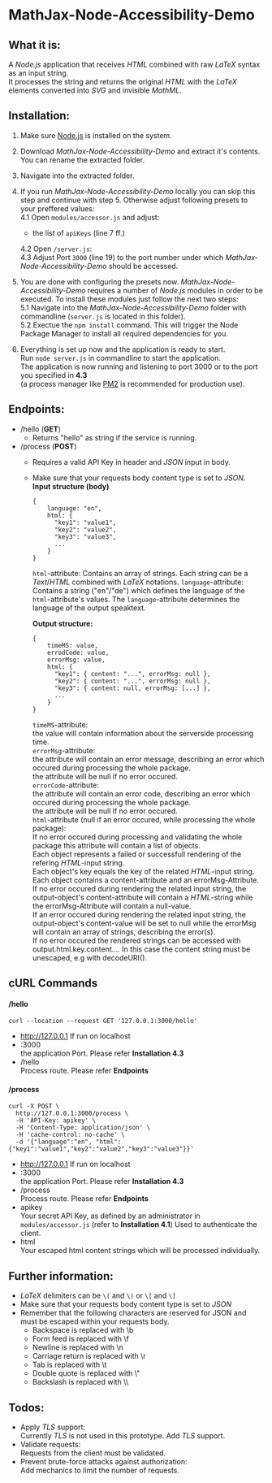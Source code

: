# MathJax-Node-Accessibility-Demo
## What it is:
A *Node.js* application that receives *HTML* combined with raw *LaTeX* syntax as an input string.   
It processes the string and returns the original *HTML* with the *LaTeX* elements converted into *SVG* and invisible *MathML*.

## Installation:
1. Make sure [Node.js](https://nodejs.org/en/) is installed on the system.   
2. Download *MathJax-Node-Accessibility-Demo* and extract it's contents. You can rename the extracted folder.   
3. Navigate into the extracted folder.   
4. If you run *MathJax-Node-Accessibility-Demo* locally you can skip this step and continue with step 5. Otherwise adjust following presets to your preffered values:   
   4.1 Open `modules/accessor.js` and adjust:   
   - the list of `apiKeys` (line 7 ff.)
 
   4.2 Open `/server.js`:   
   4.3 Adjust Port `3000` (line 19) to the port number under which *MathJax-Node-Accessibility-Demo* should be accessed.

5. You are done with configuring the presets now. *MathJax-Node-Accessibility-Demo* requires a number of *Node.js* modules in order to be executed.   To install these modules just follow the next two steps:   
   5.1 Navigate into the *MathJax-Node-Accessibility-Demo* folder with commandline (`server.js` is located in this folder).   
   5.2 Exectue the `npm install` command. This will trigger the Node Package Manager to install all required dependencies for you.   

6. Everything is set up now and the application is ready to start.   
Run `node server.js` in commandline to start the application.   
The application is now running and listening to port 3000 or to the port you specified in **4.3**   
(a process manager like [PM2](https://www.npmjs.com/package/pm2) is recommended for production use).

## Endpoints:

- /hello (**GET**)
   - Returns "hello" as string if the service is running.
- /process (**POST**)
   - Requires a valid API Key in header and *JSON* input in body.
   - Make sure that your requests body content type is set to *JSON*.
   **Input structure (body)**
      ```
      {
          language: "en",
          html: {
            "key1": "value1",
            "key2": "value2",
            "key3": "value3",
            ...
          }
      }
      ```
      `html`-attribute:
      Contains an array of strings. Each string can be a *Text*/*HTML* combined with *LaTeX* notations.
      `language`-attribute:
      Contains a string ("en"/"de") which defines the language of the `html`-attribute's values. The `language`-attribute determines the language of the output speaktext. 

      **Output structure:**
      ```
      {
          timeMS: value,
          errodCode: value,
          errorMsg: value,
          html: {
            "key1": { content: "...", errorMsg: null },
            "key2": { content: "...", errorMsg: null },
            "key3": { content: null, errorMsg: [...] },
            ...
          }
      }
      ```
      `timeMS`-attribute:    
      the value will contain information about the serverside processing time.    
      `errorMsg`-attribute:    
      the attribute will contain an error message, describing an error which occured during processing the whole package.    
      the attribute will be null if no error occured.    
      `errorCode`-attribute:    
      the attribute will contain an error code, describing an error which occured during processing the whole package.    
      the attribute will be null if no error occured.    
      `html`-attribute (null if an error occured, while processing the whole package):    
      If no error occured during processing and validating the whole package this attribute will contain a list of objects.    
      Each object represents a failed or successfull rendering of the refering *HTML*-input string.    
      Each object's key equals the key of the related *HTML*-input string.
      Each object contains a content-attribute and an errorMsg-Attribute.    
      If no error occured during rendering the related input string, the output-object's content-attribute will contain a *HTML*-string while the errorMsg-Attribute will contain a null-value.    
      If an error occured during rendering the related input string, the output-object's content-value will be set to null while the errorMsg will contain an array of strings, describing the error(s).    
      If no error occured the rendered strings can be accessed with output.html.key.content....
      In this case the content string must be unescaped, e.g with decodeURI().    


## cURL Commands
#### /hello
```
curl --location --request GET '127.0.0.1:3000/hello'
```


- http://127.0.0.1 
 If run on localhost
- :3000   
  the application Port. Please refer **Installation 4.3**
- /hello   
  Process route. Please refer **Endpoints**

#### /process
```
curl -X POST \
  http://127.0.0.1:3000/process \
  -H 'API-Key: apikey' \
  -H 'Content-Type: application/json' \
  -H 'cache-control: no-cache' \
  -d '{"language":"en", "html":{"key1":"value1","key2":"value2","key3":"value3"}}'
```


- http://127.0.0.1 
 If run on localhost
- :3000   
  the application Port. Please refer **Installation 4.3**
- /process   
  Process route. Please refer **Endpoints**
- apikey   
  Your secret API Key, as defined by an administrator in `modules/accessor.js` (refer to **Installation 4.1**)
   Used to authenticate the client.
- html   
  Your escaped html content strings which will be processed individually.

## Further information:
- *LaTeX* delimiters can be `\(` and `\)` or `\[` and `\]`   
- Make sure that your requests body content type is set to *JSON*   
- Remember that the following characters are reserved for JSON and must be escaped within your requests body.   
     - Backspace is replaced with \b   
     - Form feed is replaced with \f   
     - Newline is replaced with \n   
     - Carriage return is replaced with \r   
     - Tab is replaced with \t   
     - Double quote is replaced with \\"   
     - Backslash is replaced with \\\\   

## Todos:
- Apply *TLS* support:   
Currently *TLS* is not used in this prototype. Add *TLS* support.   
- Validate requests:   
Requests from the client must be validated.   
- Prevent brute-force attacks against authorization:   
Add mechanics to limit the number of requests.
